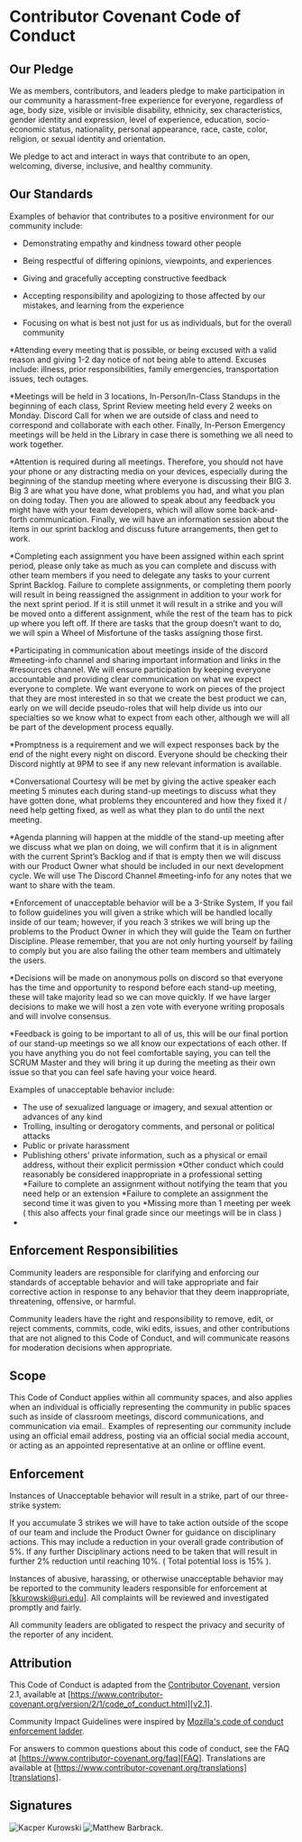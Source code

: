# Contributor Covenant Code of Conduct

## Our Pledge

We as members, contributors, and leaders pledge to make participation in our
community a harassment-free experience for everyone, regardless of age, body
size, visible or invisible disability, ethnicity, sex characteristics, gender
identity and expression, level of experience, education, socio-economic status,
nationality, personal appearance, race, caste, color, religion, or sexual
identity and orientation.

We pledge to act and interact in ways that contribute to an open, welcoming,
diverse, inclusive, and healthy community.

## Our Standards

Examples of behavior that contributes to a positive environment for our
community include:

* Demonstrating empathy and kindness toward other people
* Being respectful of differing opinions, viewpoints, and experiences
* Giving and gracefully accepting constructive feedback
* Accepting responsibility and apologizing to those affected by our mistakes,
  and learning from the experience

* Focusing on what is best not just for us as individuals, but for the overall
  community

*Attending every meeting that is possible, or being excused with a valid reason and giving 1-2 day notice of not being able to attend. Excuses include: illness, prior responsibilities, family emergencies, transportation issues, tech outages. 

*Meetings will be held in 3 locations, In-Person/In-Class Standups in the beginning of each class, Sprint Review meeting held every 2 weeks on Monday. Discord Call for when we are outside of class and need to correspond and collaborate with each other. Finally, In-Person Emergency meetings will be held in the Library in case there is something we all need to work together.

*Attention is required during all meetings. Therefore, you should not have your phone or any distracting media on your devices, especially during the beginning of the standup meeting where everyone is discussing their BIG 3. Big 3 are what you have done, what problems you had, and what you plan on doing today. Then you are allowed to speak about any feedback you might have with your team developers, which will allow some back-and-forth communication. Finally, we will have an information session about the items in our sprint backlog and discuss future arrangements, then get to work.

*Completing each assignment you have been assigned within each sprint period, please only take as much as you can complete and discuss with other team members if you need to delegate any tasks to your current Sprint Backlog. Failure to complete assignments, or completing them poorly will result in being reassigned the assignment in addition to your work for the next sprint period. If it is still unmet it will result in a strike and you will be moved onto a different assignment, while the rest of the team has to pick up where you left off. If there are tasks that the group doesn’t want to do, we will spin a Wheel of Misfortune of the tasks assigning those first.

*Participating in communication about meetings inside of the discord #meeting-info channel and sharing important information and links in the #resources channel. We will ensure participation by keeping everyone accountable and providing clear communication on what we expect everyone to complete. We want everyone to work on pieces of the project that they are most interested in so that we create the best product we can, early on we will decide pseudo-roles that will help divide us into our specialties so we know what to expect from each other, although we will all be part of the development process equally.

*Promptness is a requirement and we will expect responses back by the end of the night every night on discord. Everyone should be checking their Discord nightly at 9PM to see if any new relevant information is available.

*Conversational Courtesy will be met by giving the active speaker each meeting 5 minutes each during stand-up meetings to discuss what they have gotten done, what problems they encountered and how they fixed it / need help getting fixed, as well as what they plan to do until the next meeting. 

*Agenda planning will happen at the middle of the stand-up meeting after we discuss what we plan on doing, we will confirm that it is in alignment with the current Sprint’s Backlog and if that is empty then we will discuss with our Product Owner what should be included in our next development cycle. We will use The Discord Channel #meeting-info for any notes that we want to share with the team.

*Enforcement of unacceptable behavior will be a 3-Strike System, If you fail to follow guidelines you will given a strike which will be handled locally inside of our team; however, if you reach 3 strikes we will bring up the problems to the Product Owner in which they will guide the Team on further Discipline. Please remember, that you are not only hurting yourself by failing to comply but you are also failing the other team members and ultimately the users.

*Decisions will be made on anonymous polls on discord so that everyone has the time and opportunity to respond before each stand-up meeting, these will take majority lead so we can move quickly. If we have larger decisions to make we will host a zen vote with everyone writing proposals and will involve consensus. 

*Feedback is going to be important to all of us, this will be our final portion of our stand-up meetings so we all know our expectations of each other. If you have anything you do not feel comfortable saying, you can tell the SCRUM Master and they will bring it up during the meeting as their own issue so that you can feel safe having your voice heard.


Examples of unacceptable behavior include:

* The use of sexualized language or imagery, and sexual attention or advances of
  any kind
* Trolling, insulting or derogatory comments, and personal or political attacks
* Public or private harassment
* Publishing others' private information, such as a physical or email address,
  without their explicit permission
*Other conduct which could reasonably be considered inappropriate in a
 professional setting
*Failure to complete an assignment without notifying the team that you need help or an extension
*Failure to complete an assignment the second time it was given to you
*Missing more than 1 meeting per week ( this also affects your final grade since our meetings will be in class )
*

## Enforcement Responsibilities

Community leaders are responsible for clarifying and enforcing our standards of
acceptable behavior and will take appropriate and fair corrective action in
response to any behavior that they deem inappropriate, threatening, offensive,
or harmful.

Community leaders have the right and responsibility to remove, edit, or reject
comments, commits, code, wiki edits, issues, and other contributions that are
not aligned to this Code of Conduct, and will communicate reasons for moderation
decisions when appropriate.

## Scope

This Code of Conduct applies within all community spaces, and also applies when
an individual is officially representing the community in public spaces such as inside of classroom meetings, discord communications, and communication via email..
Examples of representing our community include using an official email address,
posting via an official social media account, or acting as an appointed
representative at an online or offline event.

## Enforcement


Instances of Unacceptable behavior will result in a strike, part of our three-strike system:

If you accumulate 3 strikes we will have to take action outside of the scope of our team and include the Product Owner for guidance on disciplinary actions. This may include a reduction in your overall grade contribution of 5%. If any further Disciplinary actions need to be taken that will result in further 2% reduction until reaching 10%. ( Total potential loss is 15% ).

Instances of abusive, harassing, or otherwise unacceptable behavior may be
reported to the community leaders responsible for enforcement at
[kkurowski@uri.edu].
All complaints will be reviewed and investigated promptly and fairly.

All community leaders are obligated to respect the privacy and security of the
reporter of any incident.

## Attribution

This Code of Conduct is adapted from the [Contributor Covenant][homepage],
version 2.1, available at
[https://www.contributor-covenant.org/version/2/1/code_of_conduct.html][v2.1].

Community Impact Guidelines were inspired by
[Mozilla's code of conduct enforcement ladder][Mozilla CoC].

For answers to common questions about this code of conduct, see the FAQ at
[https://www.contributor-covenant.org/faq][FAQ]. Translations are available at
[https://www.contributor-covenant.org/translations][translations].

[homepage]: https://www.contributor-covenant.org
[v2.1]: https://www.contributor-covenant.org/version/2/1/code_of_conduct.html
[Mozilla CoC]: https://github.com/mozilla/diversity
[FAQ]: https://www.contributor-covenant.org/faq
[translations]: https://www.contributor-covenant.org/translations

## Signatures
![Kacper Kurowski](https://github.com/Kacperkur/SafeNest/blob/main/src/IMG_6777.jpeg)
![Matthew Barbrack](https://github.com/Kacperkur/SafeNest/blob/main/src/IMG_7882.jpg).

